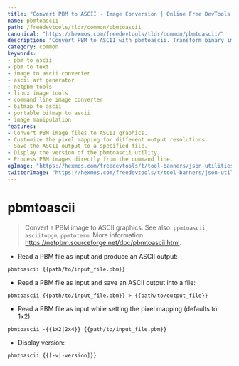 ```yaml
---
title: "Convert PBM to ASCII - Image Conversion | Online Free DevTools by Hexmos"
name: pbmtoascii
path: /freedevtools/tldr/common/pbmtoascii
canonical: "https://hexmos.com/freedevtools/tldr/common/pbmtoascii/"
description: "Convert PBM to ASCII with pbmtoascii. Transform binary images to readable ASCII art. Free online tool, no registration required."
category: common
keywords:
- pbm to ascii
- pbm to text
- image to ascii converter
- ascii art generator
- netpbm tools
- linux image tools
- command line image converter
- bitmap to ascii
- portable bitmap to ascii
- image manipulation
features:
- Convert PBM image files to ASCII graphics.
- Customize the pixel mapping for different output resolutions.
- Save the ASCII output to a specified file.
- Display the version of the pbmtoascii utility.
- Process PBM images directly from the command line.
ogImage: "https://hexmos.com/freedevtools/t/tool-banners/json-utilities-banner.png"
twitterImage: "https://hexmos.com/freedevtools/t/tool-banners/json-utilities-banner.png"
---
```


# pbmtoascii

> Convert a PBM image to ASCII graphics.
> See also: `ppmtoascii`, `asciitopgm`, `ppmtoterm`.
> More information: <https://netpbm.sourceforge.net/doc/pbmtoascii.html>.

- Read a PBM file as input and produce an ASCII output:

`pbmtoascii {{path/to/input_file.pbm}}`

- Read a PBM file as input and save an ASCII output into a file:

`pbmtoascii {{path/to/input_file.pbm}} > {{path/to/output_file}}`

- Read a PBM file as input while setting the pixel mapping (defaults to 1x2):

`pbmtoascii -{{1x2|2x4}} {{path/to/input_file.pbm}}`

- Display version:

`pbmtoascii {{[-v|-version]}}`
